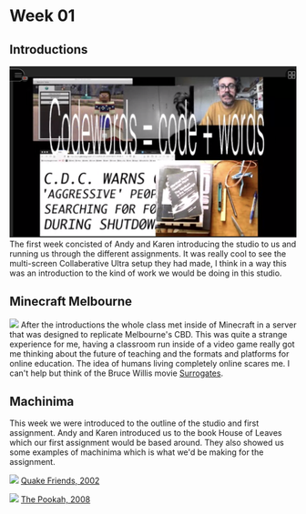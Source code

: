 # Week 01

## Introductions

![](week_1_collab_screen.png)
The first week concisted of Andy and Karen introducing the studio to us and running us through the different assignments. 
It was really cool to see the multi-screen Collaberative Ultra setup they had made, I think in a way this was an introduction to the kind of work we would be doing in this studio.

## Minecraft Melbourne

![](minecraft_week_one.png)
After the introductions the whole class met inside of Minecraft in a server that was designed to replicate Melbourne's CBD.
This was quite a strange experience for me, having a classroom run inside of a video game really got me thinking about the future of teaching and the formats and platforms for online education. The idea of humans living completely online scares me. I can't help but think of the Bruce Willis movie [Surrogates](https://en.wikipedia.org/wiki/Surrogates).

## Machinima

This week we were introduced to the outline of the studio and first assignment. 
Andy and Karen introduced us to the book House of Leaves which our first assignment would be based around. They also showed us some examples of machinima which is what we'd be making for the assignment.

![](Quake-Friends) 
[Quake Friends, 2002](https://www.youtube.com/watch?v=dmyO1A5J8SU)

![](the_pookah.gif) 
[The Pookah, 2008](https://www.youtube.com/watch?v=Tn9wVdaMOlw)
